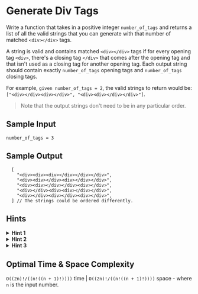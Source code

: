 # Generate Div Tags

Write a function that takes in a positive integer `number_of_tags` and returns a list of all the valid strings that you can generate with that number of matched `<div></div>` tags.

A string is valid and contains matched `<div></div>` tags if for every opening tag `<div>`, there's a closing tag `</div>` that comes after the opening tag and that isn't used as a closing tag for another opening tag. Each output string should contain exactly `number_of_tags` opening tags and `number_of_tags` closing tags.

For example, `given number_of_tags = 2`, the valid strings to return would be: `["<div></div><div></div>", "<div><div></div></div>"]`.

> Note that the output strings don't need to be in any particular order.

## Sample Input

```plaintext
number_of_tags = 3
```

## Sample Output

```plaintext
  [
    "<div><div><div></div></div></div>",
    "<div><div></div><div></div></div>",
    "<div><div></div></div><div></div>",
    "<div></div><div><div></div></div>",
    "<div></div><div></div><div></div>",
  ] // The strings could be ordered differently.
```

## Hints

<details>
<summary><b>Hint 1</b></summary>

The brute-force approach to solve this problem is to generate every single possible string that contains `number_of_tags` tags and to then check all of those strings to see if they're valid. Can you think of a better way to do this?

</details>

<details>
<summary><b>Hint 2</b></summary>

To solve this problem optimally, you'll have to incrementally build valid strings by adding `<div>` and `</div>` tags to already valid partial strings. While doing this, you can avoid creating strings that will never lead to a valid final string by following two rules:

- If a string has fewer opening tags than `number_of_tags`, it's valid to add an opening tag to the end of it.
- If a string has fewer closing tags than opening tags, it's valid to add a closing tag to the end of it.

</details>

<details>
<summary><b>Hint 3</b></summary>

Using the rules defined in Hint #2, write a recursive algorithm that generates all possible valid strings. You'll need to keep track of how many opening and closing tags each partial string has available (at each recursive call), and you'll simply follow the rules outlined in Hint #2. Once a string has no more opening and closing tags available, you can add it to your final list of strings. Your first call to the function will start with an empty string as the partial string and with `number_of_tags` as the number of opening and closing tags available. For example, after you add an opening tag to a partial string, you'll recursively call the function like this:
`recursive_function(partial_string_with_extra_opening_tag, opening_tags - 1, closing_tags)`

</details>

## Optimal Time & Space Complexity

`O((2n)!/((n!((n + 1)!))))` time | `O((2n)!/((n!((n + 1)!))))` space - where `n` is the input number.
